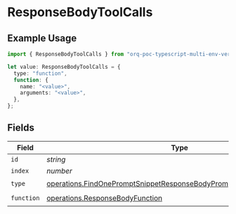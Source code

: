 # ResponseBodyToolCalls

## Example Usage

```typescript
import { ResponseBodyToolCalls } from "orq-poc-typescript-multi-env-version/models/operations";

let value: ResponseBodyToolCalls = {
  type: "function",
  function: {
    name: "<value>",
    arguments: "<value>",
  },
};
```

## Fields

| Field                                                                                                                                                          | Type                                                                                                                                                           | Required                                                                                                                                                       | Description                                                                                                                                                    |
| -------------------------------------------------------------------------------------------------------------------------------------------------------------- | -------------------------------------------------------------------------------------------------------------------------------------------------------------- | -------------------------------------------------------------------------------------------------------------------------------------------------------------- | -------------------------------------------------------------------------------------------------------------------------------------------------------------- |
| `id`                                                                                                                                                           | *string*                                                                                                                                                       | :heavy_minus_sign:                                                                                                                                             | N/A                                                                                                                                                            |
| `index`                                                                                                                                                        | *number*                                                                                                                                                       | :heavy_minus_sign:                                                                                                                                             | N/A                                                                                                                                                            |
| `type`                                                                                                                                                         | [operations.FindOnePromptSnippetResponseBodyPromptSnippetsResponseType](../../models/operations/findonepromptsnippetresponsebodypromptsnippetsresponsetype.md) | :heavy_check_mark:                                                                                                                                             | N/A                                                                                                                                                            |
| `function`                                                                                                                                                     | [operations.ResponseBodyFunction](../../models/operations/responsebodyfunction.md)                                                                             | :heavy_check_mark:                                                                                                                                             | N/A                                                                                                                                                            |